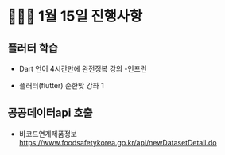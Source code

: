 # 👨🏻‍💻 1월 15일 진행사항

## 플러터 학습

* Dart 언어 4시간만에 완전정복 강의 -인프런

* 플러터(flutter) 순한맛 강좌 1

## 공공데이터api 호출

* 바코드연계제품정보  https://www.foodsafetykorea.go.kr/api/newDatasetDetail.do
